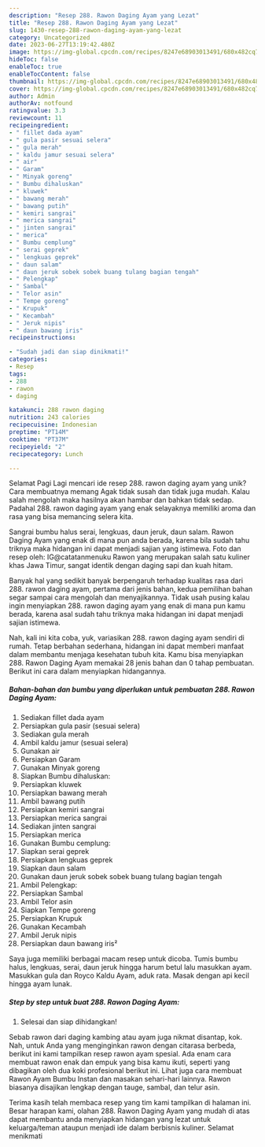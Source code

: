```yaml
---
description: "Resep 288. Rawon Daging Ayam yang Lezat"
title: "Resep 288. Rawon Daging Ayam yang Lezat"
slug: 1430-resep-288-rawon-daging-ayam-yang-lezat
category: Uncategorized
date: 2023-06-27T13:19:42.480Z
image: https://img-global.cpcdn.com/recipes/8247e68903013491/680x482cq70/288-rawon-daging-ayam-foto-resep-utama.jpg
hideToc: false
enableToc: true
enableTocContent: false
thumbnail: https://img-global.cpcdn.com/recipes/8247e68903013491/680x482cq70/288-rawon-daging-ayam-foto-resep-utama.jpg
cover: https://img-global.cpcdn.com/recipes/8247e68903013491/680x482cq70/288-rawon-daging-ayam-foto-resep-utama.jpg
author: Admin
authorAv: notfound
ratingvalue: 3.3
reviewcount: 11
recipeingredient:
- " fillet dada ayam"
- " gula pasir sesuai selera"
- " gula merah"
- " kaldu jamur sesuai selera"
- " air"
- " Garam"
- " Minyak goreng"
- " Bumbu dihaluskan"
- " kluwek"
- " bawang merah"
- " bawang putih"
- " kemiri sangrai"
- " merica sangrai"
- " jinten sangrai"
- " merica"
- " Bumbu cemplung"
- " serai geprek"
- " lengkuas geprek"
- " daun salam"
- " daun jeruk sobek sobek buang tulang bagian tengah"
- " Pelengkap"
- " Sambal"
- " Telor asin"
- " Tempe goreng"
- " Krupuk"
- " Kecambah"
- " Jeruk nipis"
- " daun bawang iris"
recipeinstructions:

- "Sudah jadi dan siap dinikmati!"
categories:
- Resep
tags:
- 288
- rawon
- daging

katakunci: 288 rawon daging 
nutrition: 243 calories
recipecuisine: Indonesian
preptime: "PT14M"
cooktime: "PT37M"
recipeyield: "2"
recipecategory: Lunch

---
```



Selamat Pagi Lagi mencari ide resep 288. rawon daging ayam yang unik? Cara membuatnya memang Agak tidak susah dan tidak juga mudah. Kalau salah mengolah maka hasilnya akan hambar dan bahkan tidak sedap. Padahal 288. rawon daging ayam yang enak selayaknya memiliki aroma dan rasa yang bisa memancing selera kita.


Sangrai bumbu halus serai, lengkuas, daun jeruk, daun salam. Rawon Daging Ayam yang enak di mana pun anda berada, karena bila sudah tahu triknya maka hidangan ini dapat menjadi sajian yang istimewa. Foto dan resep oleh: IG@catatanmenuku Rawon yang merupakan salah satu kuliner khas Jawa Timur, sangat identik dengan daging sapi dan kuah hitam.

Banyak hal yang sedikit banyak berpengaruh terhadap kualitas rasa dari 288. rawon daging ayam, pertama dari jenis bahan, kedua pemilihan bahan segar sampai cara mengolah dan menyajikannya. Tidak usah pusing kalau ingin menyiapkan 288. rawon daging ayam yang enak di mana pun kamu berada, karena asal sudah tahu triknya maka hidangan ini dapat menjadi sajian istimewa.


Nah, kali ini kita coba, yuk, variasikan 288. rawon daging ayam sendiri di rumah. Tetap berbahan sederhana, hidangan ini dapat memberi manfaat dalam membantu menjaga kesehatan tubuh kita. Kamu bisa menyiapkan 288. Rawon Daging Ayam memakai 28 jenis bahan dan 0 tahap pembuatan. Berikut ini cara dalam menyiapkan hidangannya.

<!--inarticleads1-->

##### Bahan-bahan dan bumbu yang diperlukan untuk pembuatan 288. Rawon Daging Ayam:

1. Sediakan  fillet dada ayam
1. Persiapkan  gula pasir (sesuai selera)
1. Sediakan  gula merah
1. Ambil  kaldu jamur (sesuai selera)
1. Gunakan  air
1. Persiapkan  Garam
1. Gunakan  Minyak goreng
1. Siapkan  Bumbu dihaluskan:
1. Persiapkan  kluwek
1. Persiapkan  bawang merah
1. Ambil  bawang putih
1. Persiapkan  kemiri sangrai
1. Persiapkan  merica sangrai
1. Sediakan  jinten sangrai
1. Persiapkan  merica
1. Gunakan  Bumbu cemplung:
1. Siapkan  serai geprek
1. Persiapkan  lengkuas geprek
1. Siapkan  daun salam
1. Gunakan  daun jeruk sobek sobek buang tulang bagian tengah
1. Ambil  Pelengkap:
1. Persiapkan  Sambal
1. Ambil  Telor asin
1. Siapkan  Tempe goreng
1. Persiapkan  Krupuk
1. Gunakan  Kecambah
1. Ambil  Jeruk nipis
1. Persiapkan  daun bawang iris²


Saya juga memiliki berbagai macam resep untuk dicoba. Tumis bumbu halus, lengkuas, serai, daun jeruk hingga harum betul lalu masukkan ayam. Masukkan gula dan Royco Kaldu Ayam, aduk rata. Masak dengan api kecil hingga ayam lunak. 

<!--inarticleads2-->

##### Step by step untuk buat 288. Rawon Daging Ayam:


1. Selesai dan siap dihidangkan!

Sebab rawon dari daging kambing atau ayam juga nikmat disantap, kok. Nah, untuk Anda yang menginginkan rawon dengan citarasa berbeda, berikut ini kami tampilkan resep rawon ayam spesial. Ada enam cara membuat rawon enak dan empuk yang bisa kamu ikuti, seperti yang dibagikan oleh dua koki profesional berikut ini. Lihat juga cara membuat Rawon Ayam Bumbu Instan dan masakan sehari-hari lainnya. Rawon biasanya disajikan lengkap dengan tauge, sambal, dan telur asin. 

Terima kasih telah membaca resep yang tim kami tampilkan di halaman ini. Besar harapan kami, olahan 288. Rawon Daging Ayam yang mudah di atas dapat membantu anda menyiapkan hidangan yang lezat untuk keluarga/teman ataupun menjadi ide dalam berbisnis kuliner. Selamat menikmati

